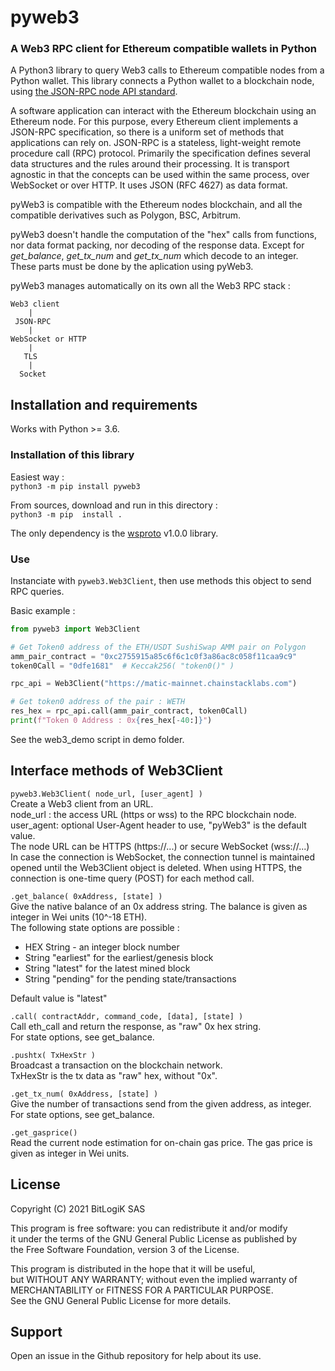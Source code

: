 
# pyweb3


### A Web3 RPC client for Ethereum compatible wallets in Python

A Python3 library to query Web3 calls to Ethereum compatible nodes from a Python wallet. This library connects a Python wallet to a blockchain node, using [the JSON-RPC node API standard](https://ethereum.org/en/developers/docs/apis/json-rpc/).

A software application can interact with the Ethereum blockchain using an Ethereum node. For this purpose, every Ethereum client implements a JSON-RPC specification, so there is a uniform set of methods that applications can rely on. JSON-RPC is a stateless, light-weight remote procedure call (RPC) protocol. Primarily the specification defines several data structures and the rules around their processing. It is transport agnostic in that the concepts can be used within the same process, over WebSocket or over HTTP. It uses JSON (RFC 4627) as data format.

pyWeb3 is compatible with the Ethereum nodes blockchain, and all the compatible derivatives such as Polygon, BSC, Arbitrum.

pyWeb3 doesn't handle the computation of the "hex" calls from functions, nor data format packing, nor decoding of the response data. Except for *get_balance*, *get_tx_num* and *get_tx_num* which decode to an integer. These parts must be done by the aplication using pyWeb3.

pyWeb3 manages automatically on its own all the Web3 RPC stack :

```
Web3 client
    |
 JSON-RPC
    |
WebSocket or HTTP
    |
   TLS
    |
  Socket
```

## Installation and requirements

Works with Python >= 3.6.

### Installation of this library

Easiest way :  
`python3 -m pip install pyweb3`  

From sources, download and run in this directory :  
`python3 -m pip  install .`

The only dependency is the [wsproto](https://pypi.org/project/wsproto/) v1.0.0 library.

### Use

Instanciate with `pyweb3.Web3Client`, then use methods this object to send RPC queries.

Basic example :

```python
from pyweb3 import Web3Client

# Get Token0 address of the ETH/USDT SushiSwap AMM pair on Polygon
amm_pair_contract = "0xc2755915a85c6f6c1c0f3a86ac8c058f11caa9c9"
token0Call = "0dfe1681"  # Keccak256( "token0()" )

rpc_api = Web3Client("https://matic-mainnet.chainstacklabs.com")

# Get token0 address of the pair : WETH
res_hex = rpc_api.call(amm_pair_contract, token0Call)
print(f"Token 0 Address : 0x{res_hex[-40:]}")
```

See the web3_demo script in demo folder.

## Interface methods of Web3Client

`pyweb3.Web3Client( node_url, [user_agent] )`  
Create a Web3 client from an URL.  
node_url : the access URL (https or wss) to the RPC blockchain node.  
user_agent: optional User-Agent header to use, "pyWeb3" is the default value.  
The node URL can be HTTPS (https://...) or secure WebSocket (wss://...)  
In case the connection is WebSocket, the connection tunnel is maintained opened until the Web3Client object is deleted. When using HTTPS, the connection is one-time query (POST) for each method call.

`.get_balance( 0xAddress, [state] )`  
Give the native balance of an 0x address string. The balance is given as integer in Wei units (10^-18 ETH).  
The following state options are possible :
* HEX String - an integer block number
* String "earliest" for the earliest/genesis block
* String "latest" for the latest mined block
* String "pending" for the pending state/transactions

Default value is "latest"

`.call( contractAddr, command_code, [data], [state] )`  
Call eth_call and return the response, as "raw" 0x hex string.  
For state options, see get_balance.

`.pushtx( TxHexStr )`  
Broadcast a transaction on the blockchain network.  
TxHexStr is the tx data as "raw" hex, without "0x".

`.get_tx_num( 0xAddress, [state] )`  
Give the number of transactions send from the given address, as integer.  
For state options, see get_balance.

`.get_gasprice()`  
Read the current node estimation for on-chain gas price. The gas price is given as integer in Wei units.  


## License

Copyright (C) 2021  BitLogiK SAS

This program is free software: you can redistribute it and/or modify  
it under the terms of the GNU General Public License as published by  
the Free Software Foundation, version 3 of the License.

This program is distributed in the hope that it will be useful,  
but WITHOUT ANY WARRANTY; without even the implied warranty of  
MERCHANTABILITY or FITNESS FOR A PARTICULAR PURPOSE.  
See the GNU General Public License for more details.


## Support

Open an issue in the Github repository for help about its use.
